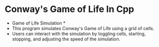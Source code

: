 # Conway's Game of Life In Cpp
* Game of Life Simulation * 
* This program simulates Conway's Game of Life using a grid of cells. 
* Users can interact with the simulation by toggling cells, starting, stopping, and adjusting the speed of the simulation. 
